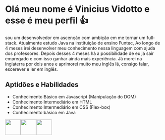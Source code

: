 
# Olá meu nome é Vinicius Vidotto e esse é meu perfil :+1: #
sou um desenvolvedor em ascenção com ambição em me tornar um full-stack.
Atualmente estudo Java na instituição de ensino Funtec, Ao longo de 4 meses irei desenvolver meu conhecimento
nessa linguagem com ajuda dos professores.
Depois desses 4 meses há a possibilidade de eu já sair empregado e com isso ganhar ainda mais experiência.
Já morei na Inglaterra por dois anos e aprimorei muito meu inglês lá, consigo falar, escerever e ler em inglês.
## Aptidões e Habilidades

* Conhecimento Básico em Javascript (Manipulação do DOM)
* Conhecimento Intermediário em HTML
* Conhecimento Intermediário em CSS (Flex-box)
* Conhecimento básico em Java

<html>  
   <div style="display: flex;">
       <img src="https://cdn.jsdelivr.net/gh/devicons/devicon/icons/html5/html5-original.svg" style="height: 50px; width: 50px;">
       <img src="https://cdn.jsdelivr.net/gh/devicons/devicon/icons/css3/css3-original.svg" style="height: 50px; width: 50px;">
       <img src="https://cdn.jsdelivr.net/gh/devicons/devicon/icons/javascript/javascript-original.svg" style="height: 50px; width: 50px;>
       <img src="https://cdn.jsdelivr.net/gh/devicons/devicon/icons/git/git-original.svg" style="height: 40px; width: 40px;">
   </div>
<html\>
